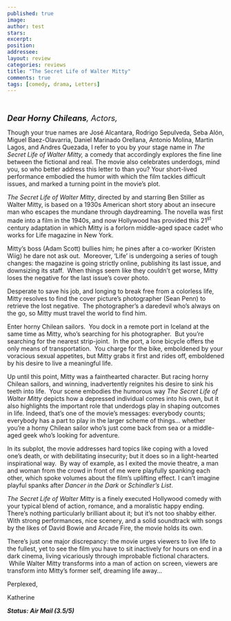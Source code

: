 ```yaml
---
published: true
image:
author: test 
stars: 
excerpt: 
position: 
addressee: 
layout: review
categories: reviews
title: "The Secret Life of Walter Mitty"
comments: true
tags: [comedy, drama, Letters]
---
```

<div><p><br /><span class="full-image-block ssNonEditable"><span><a href="/letters/2013/12/30/the-secret-life-of-walter-mitty.html"><img src="http://static.squarespace.com/static/5005f6bcc4aa41161b33e89e/5329cf1fe4b07c068ebf74de/5329cf1fe4b07c068ebf7928/1388427852497/The%20Secret%20Life%20of%20Walter%20Mitty.jpg" alt="" /></a></span></span></p>
<p><em><span style="font-size:130%;"><strong>Dear Horny Chileans</strong>, Actors,</span></em></p>
<p>Though your true names are <span>Jos&eacute; Alcantara</span>, Rodrigo <span>Sepulveda</span>, Seba Al&oacute;n, Miguel Baez-Olavarria, <span>Daniel Marinado Orellana</span>, Antonio Molina, Martin Lagos, and Andres Quezada, I refer to you by your stage name in <em>The Secret Life of Walter Mitty,</em> a comedy that accordingly explores the fine line between the fictional and real. The movie also celebrates underdogs, mind you, so who better address this letter to than you? Your short-lived performance embodied the humor with which the film tackles difficult issues, and marked a turning point in the movie&rsquo;s plot.&nbsp;</p>
<p><em>The Secret Life of Walter Mitty</em>, directed by and starring Ben Stiller as Walter Mitty, is based on a 1930s American short story about an insecure man who escapes the mundane through daydreaming. The novella was first made into a film in the 1940s, and now Hollywood has provided this 21<sup>st</sup> century adaptation in which Mitty is a forlorn middle-aged space cadet who works for Life magazine in New York.</p>
<p>Mitty&rsquo;s boss (Adam Scott) bullies him; he pines after a co-worker (Kristen Wiig) he dare not ask out.&nbsp; Moreover, &lsquo;Life&rsquo; is undergoing a series of tough changes: the magazine is going strictly online, publishing its last issue, and downsizing its staff.&nbsp; When things seem like they couldn&rsquo;t get worse, Mitty loses the negative for the last issue&rsquo;s cover photo.</p>
<p>Desperate to save his job, and longing to break free from a colorless life, Mitty resolves to find the cover picture&rsquo;s photographer (Sean Penn) to retrieve the lost negative.&nbsp; The photographer&rsquo;s a daredevil who&rsquo;s always on the go, so Mitty must travel the world to find him.</p>
<p>Enter horny Chilean sailors.&nbsp; You dock in a remote port in Iceland at the same time as Mitty, who&rsquo;s searching for his photographer.&nbsp; But you&rsquo;re searching for the nearest strip-joint.&nbsp; In the port, a lone bicycle offers the only means of transportation.&nbsp; You charge for the bike, emboldened by your voracious sexual appetites, but Mitty grabs it first and rides off, emboldened by his desire to live a meaningful life.&nbsp;</p>
<p>Up until this point, Mitty was a fainthearted character. But racing horny Chilean sailors, and winning, inadvertently reignites his desire to sink his teeth into life.&nbsp; Your scene embodies the humorous way <em>The Secret Life of Walter Mitty </em>depicts how a depressed individual comes into his own, but it also highlights the important role that underdogs play in shaping outcomes in life. Indeed, that&rsquo;s one of the movie&rsquo;s messages: everybody counts; everybody has a part to play in the larger scheme of things&hellip; whether you&rsquo;re a horny Chilean sailor who&rsquo;s just come back from sea or a middle-aged geek who&rsquo;s looking for adventure.</p>
<p>In its subplot, the movie addresses hard topics like coping with a loved one&rsquo;s death, or with debilitating insecurity; but it does so in a light-hearted inspirational way. &nbsp;By way of example, as I exited the movie theatre, a man and woman from the crowd in front of me were playfully spanking each other, which spoke volumes about the film&rsquo;s uplifting effect. I can&rsquo;t imagine playful spanks after <em>Dancer in the Dark</em> or <em>Schindler&rsquo;s List</em>.</p>
<p><em>The Secret Life of Walter Mitty</em> is a finely executed Hollywood comedy with your typical blend of action, romance, and a moralistic happy ending. There&rsquo;s nothing particularly brilliant about it; but it&rsquo;s not too shabby either.&nbsp; With strong performances, nice scenery, and a solid soundtrack with songs by the likes of David Bowie and Arcade Fire, the movie holds its own.</p>
<p>There&rsquo;s just one major discrepancy: the movie urges viewers to live life to the fullest, yet to see the film you have to sit inactively for hours on end in a dark cinema, living vicariously through improbable fictional characters. &nbsp;While Walter Mitty transforms into a man of action on screen, viewers are transform into Mitty&rsquo;s former self, dreaming life away&hellip;</p>
<p>Perplexed,</p>
<p>Katherine</p>
<p><em><strong>Status: Air Mail (3.5/5)</strong></em></p></div>
